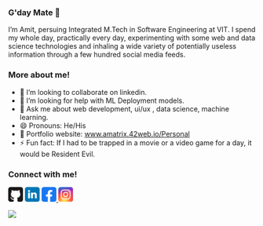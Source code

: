 ### G'day Mate 👋

I’m Amit, persuing Integrated M.Tech in Software Engineering at VIT. I spend my whole day, practically every day, experimenting with some web and data science technologies and inhaling a wide variety of potentially useless information through a few hundred social media feeds.

### More about me!

- 👯 I’m looking to collaborate on linkedin.
- 🤔 I’m looking for help with ML Deployment models.
- 💬 Ask me about web development, ui/ux , data science, machine learning.
- 😄 Pronouns: He/His
- 💼 Portfolio website: www.amatrix.42web.io/Personal
- ⚡ Fun fact: If I had to be trapped in a movie or a video game for a day, it would be Resident Evil.

### Connect with me!
<!-- <p align = "center"> -->
<a href =https://github.com/ammy20019 target='blank'> <img src=https://github.com/edent/SuperTinyIcons/blob/master/images/svg/github.svg height='30' weight='30'/></a>
<a href =https://www.linkedin.com/in/amit-kumar-sahu-7aab19169 target='blank'> <img src=https://github.com/edent/SuperTinyIcons/blob/master/images/svg/linkedin.svg height='30' weight='30'/></a> 
<a href = https://www.facebook.com/amitksahu.official target='blank'> <img src=https://github.com/edent/SuperTinyIcons/blob/master/images/svg/facebook.svg height='30' weight='30'/>
<a href = https://www.instagram.com/amitsahu.official/ target='blank'> <img src=https://github.com/edent/SuperTinyIcons/blob/master/images/svg/instagram.svg height='30' weight='30'/></a>
<!--   </p> -->

<img src="https://github-readme-stats.vercel.app/api?username=ammy20019&&show_icons=true&title_color=ffffff&icon_color=bb2acf&text_color=daf7dc&bg_color=151515" />
